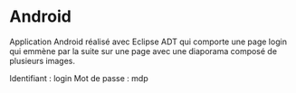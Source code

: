 # Android
Application Android réalisé avec Eclipse ADT qui comporte une page login qui emmène par la suite sur une page avec une diaporama composé de plusieurs images. 

Identifiant : login
Mot de passe : mdp
